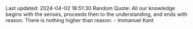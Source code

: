 Last updated: 2024-04-02 18:51:30
Random Quote: All our knowledge begins with the senses, proceeds then to the understanding, and ends with reason. There is nothing higher than reason. - Immanuel Kant